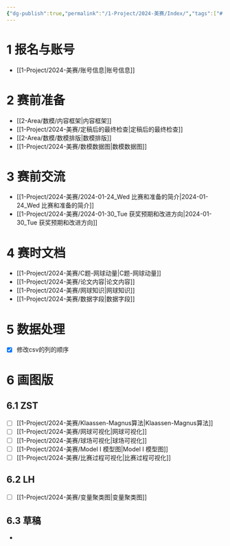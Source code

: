 ```yaml
---
{"dg-publish":true,"permalink":"/1-Project/2024-美赛/Index/","tags":["#比赛","#数模"]}
---
```


# 1 报名与账号
- [[1-Project/2024-美赛/账号信息\|账号信息]]
# 2 赛前准备
- [[2-Area/数模/内容框架\|内容框架]]
- [[1-Project/2024-美赛/定稿后的最终检查\|定稿后的最终检查]]
- [[2-Area/数模/数模排版\|数模排版]]
- [[1-Project/2024-美赛/数模数据图\|数模数据图]]
# 3 赛前交流
- [[1-Project/2024-美赛/2024-01-24_Wed 比赛和准备的简介\|2024-01-24_Wed 比赛和准备的简介]]
- [[1-Project/2024-美赛/2024-01-30_Tue 获奖预期和改进方向\|2024-01-30_Tue 获奖预期和改进方向]]
# 4 赛时文档
- [[1-Project/2024-美赛/C题-网球动量\|C题-网球动量]]
- [[1-Project/2024-美赛/论文内容\|论文内容]]
- [[1-Project/2024-美赛/网球知识\|网球知识]]
- [[1-Project/2024-美赛/数据字段\|数据字段]]
# 5 数据处理
- [x] 修改csv的列的顺序
# 6 画图版
## 6.1 ZST
- [ ] [[1-Project/2024-美赛/Klaassen-Magnus算法\|Klaassen-Magnus算法]]
- [ ] [[1-Project/2024-美赛/网球可视化\|网球可视化]]
- [ ] [[1-Project/2024-美赛/球场可视化\|球场可视化]]
- [ ] [[1-Project/2024-美赛/Model I 模型图\|Model I 模型图]]
- [ ] [[1-Project/2024-美赛/比赛过程可视化\|比赛过程可视化]]
## 6.2 LH
- [ ] [[1-Project/2024-美赛/变量聚类图\|变量聚类图]]
## 6.3 草稿
- 